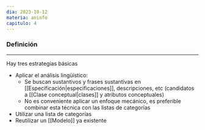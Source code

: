 ```yaml
---
dia: 2023-10-12
materia: aninfo
capitulo: 4
---
```

### Definición
---
Hay tres estrategias básicas
* Aplicar el análisis lingüístico:
	* Se buscan sustantivos y frases sustantivas en [[Especificación|especificaciones]], descripciones, etc (candidatos a [[Clase conceptual|clases]] y atributos conceptuales)
	* No es conveniente aplicar un enfoque mecánico, es preferible combinar esta técnica con las listas de categorías
* Utilizar una lista de categorías
* Reutilizar un [[Modelo]] ya existente
